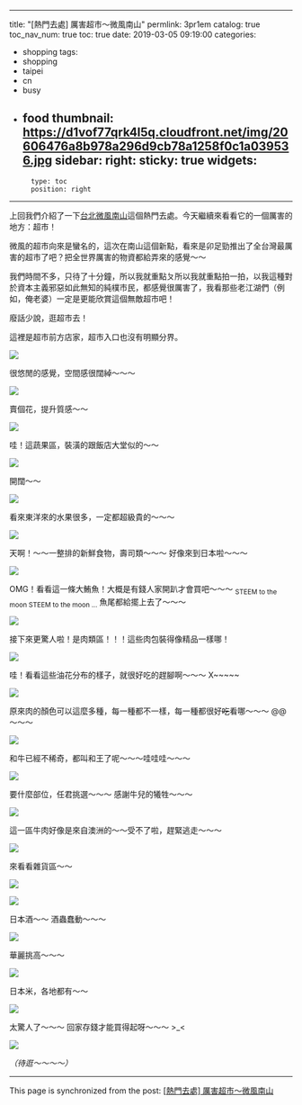 
---
title: "[熱門去處] 厲害超市～微風南山"
permlink: 3pr1em
catalog: true
toc_nav_num: true
toc: true
date: 2019-03-05 09:19:00
categories:
- shopping
tags:
- shopping
- taipei
- cn
- busy
- food
thumbnail: https://d1vof77qrk4l5q.cloudfront.net/img/20606476a8b978a296d9cb78a1258f0c1a039536.jpg
sidebar:
    right:
        sticky: true
widgets:
    -
        type: toc
        position: right
---


上回我們介紹了一下[台北微風南山](https://steemit.com/shopping/@deanliu/6lgvck)這個熱門去處。今天繼續來看看它的一個厲害的地方：超市！

微風的超市向來是蠻名的，這次在南山這個新點，看來是卯足勁推出了全台灣最厲害的超市了吧？把全世界厲害的物資都給弄來的感覺～～

我們時間不多，只待了十分鐘，所以我就重點ㄆ所以我就重點拍一拍，以我這種對於資本主義邪惡如此無知的純樸市民，都感覺很厲害了，我看那些老江湖們（例如，俺老婆）一定是更能欣賞這個無敵超市吧！

廢話少說，逛超市去！

這裡是超市前方店家，超市入口也沒有明顯分界。

![](https://d1vof77qrk4l5q.cloudfront.net/img/20606476a8b978a296d9cb78a1258f0c1a039536.jpg)

很悠閒的感覺，空間感很闊綽～～～

![](https://d1vof77qrk4l5q.cloudfront.net/img/452a433bc185a1db8ec8e6729b019269012dc89b.jpg)

賣個花，提升質感～～

![](https://d1vof77qrk4l5q.cloudfront.net/img/02978c0b3bbaa1259b1dbb8c8dc9939eab822400.jpg)

哇！這蔬果區，裝潢的跟飯店大堂似的～～

![](https://d1vof77qrk4l5q.cloudfront.net/img/ed4aae447815424faf4a7ff08d67770305163e62.jpg)

開闊～～

![](https://d1vof77qrk4l5q.cloudfront.net/img/54b7942071ac1735139d629e278018b60ab70496.jpg)

看來東洋來的水果很多，一定都超級貴的～～～

![](https://d1vof77qrk4l5q.cloudfront.net/img/9a35add4e9f0d21d2a2a9a4c91db79d5dabec94a.jpg)

天啊！～～一整排的新鮮食物，壽司類～～～ 好像來到日本啦～～～

![](https://d1vof77qrk4l5q.cloudfront.net/img/8bb007206aae9c94de6ec1fc709aa5b0c0f157ae.jpg)

OMG！看看這一條大鮪魚！大概是有錢人家開趴才會買吧～～～ <sub>STEEM to the moon STEEM to the moon ...</sub> 魚尾都給擺上去了～～～

![](https://d1vof77qrk4l5q.cloudfront.net/img/95b35628f4b955a630230d0c8650a6855b0ef3e1.jpg)

接下來更驚人啦！是肉類區！！！這些肉包裝得像精品一樣哪！

![](https://d1vof77qrk4l5q.cloudfront.net/img/48498d47a1290b4ef6280dae4d2fe90c81e6e036.jpg)

哇！看看這些油花分布的樣子，就很好吃的趕腳啊～～～ X~~~~~

![](https://d1vof77qrk4l5q.cloudfront.net/img/455a950f8d77f03b60e8595507aed5becf24f5d1.jpg)

原來肉的顏色可以這麼多種，每一種都不一樣，每一種都很好<del>吃</del>看哪～～～ @@～～～

![](https://d1vof77qrk4l5q.cloudfront.net/img/74a433500f640755de39f3d79221cc874c6d0eed.jpg)

和牛已經不稀奇，都叫和王了呢～～～哇哇哇～～～

![](https://d1vof77qrk4l5q.cloudfront.net/img/abc38e25ac5f3cb9dcdf0de694915dcfbea412c2.jpg)

要什麼部位，任君挑選～～～ 感謝牛兒的犧牲～～～

![](https://d1vof77qrk4l5q.cloudfront.net/img/bbd1f8674418855f15123b552f4112040589a7d4.jpg)

這一區牛肉好像是來自澳洲的～～受不了啦，趕緊逃走～～～

![](https://d1vof77qrk4l5q.cloudfront.net/img/8f12aa9beb4b707c28cfe8d297d70ff49b257136.jpg)

來看看雜貨區～～ 

![](https://d1vof77qrk4l5q.cloudfront.net/img/ac77a3ee8176724c626bbb7e0fc8af4b2a515499.jpg)

![](https://d1vof77qrk4l5q.cloudfront.net/img/304e540a8d544a876523207b093779633158d167.jpg)

日本酒～～ 酒蟲蠢動～～～

![](https://d1vof77qrk4l5q.cloudfront.net/img/5288c05574884198e7ab35ef977fc91a3cd12a07.jpg)

華麗挑高～～～

![](https://d1vof77qrk4l5q.cloudfront.net/img/87e9a06b0328f4954ef4f1b27ab5816d126c12af.jpg)

日本米，各地都有～～

![](https://d1vof77qrk4l5q.cloudfront.net/img/bb99bc184cfaafd13c843a4cc4da02db834781c2.jpg)


太驚人了～～～ 回家存錢才能買得起呀～～～ >_<

![](https://cdn.steemitimages.com/DQmVJ1fg9dHfq98vNTGifbBNsXm2JsY6FZU4wCrnurQxYGr/image.png)

*（待逛～～～～）*


- - -

This page is synchronized from the post: [[熱門去處] 厲害超市～微風南山](https://steemit.com/@deanliu/3pr1em)
